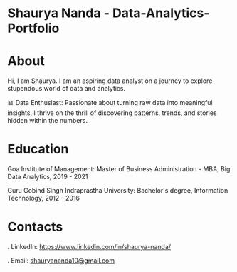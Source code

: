 # Shaurya Nanda  - Data-Analytics-Portfolio

# About

Hi, I am Shaurya. I am an aspiring data analyst on a journey to explore stupendous world of data and analytics.

📊 Data Enthusiast: Passionate about turning raw data into meaningful insights, I thrive on the thrill of discovering patterns, trends, and stories hidden within the numbers.


# Education

Goa Institute of Management: Master of Business Administration - MBA, Big Data Analytics, 2019 - 2021

Guru Gobind Singh Indraprastha University: Bachelor's degree, Information Technology, 2012 - 2016


# Contacts

. LinkedIn: https://www.linkedin.com/in/shaurya-nanda/

. Email: shauryananda10@gmail.com
